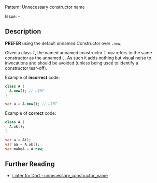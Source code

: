 Pattern: Unnecessary constructor name

Issue: -

## Description

**PREFER** using the default unnamed Constructor over `.new`.

Given a class `C`, the named unnamed constructor `C.new` refers to the same constructor as the unnamed `C`. As such it adds nothing but visual noise to invocations and should be avoided (unless being used to identify a constructor tear-off).

Example of **incorrect** code:

```dart
class A {
  A.new(); // LINT
}

var a = A.new(); // LINT
```

Example of **correct** code:

```dart
class A {
  A.ok();
}

var a = A();
var aa = A.ok();
var makeA = A.new;
```

## Further Reading

* [Linter for Dart - unnecessary_constructor_name](https://dart-lang.github.io/linter/lints/unnecessary_constructor_name.html)